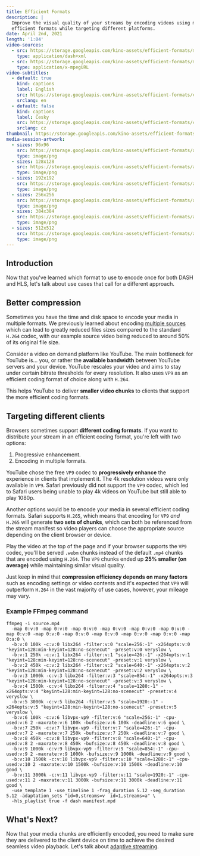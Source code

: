 ```yaml
---
title: Efficient Formats
description: |
  Improve the visual quality of your streams by encoding videos using more
  efficient formats while targeting different platforms.
date: April 2nd, 2021
length: '1:04'
video-sources:
  - src: https://storage.googleapis.com/kino-assets/efficient-formats/manifest.mpd
    type: application/dash+xml
  - src: https://storage.googleapis.com/kino-assets/efficient-formats/master.m3u8
    type: application/x-mpegURL
video-subtitles:
  - default: true
    kind: captions
    label: English
    src: https://storage.googleapis.com/kino-assets/efficient-formats/cap-en.vtt
    srclang: en
  - default: false
    kind: captions
    label: Česky
    src: https://storage.googleapis.com/kino-assets/efficient-formats/cap-cz.vtt
    srclang: cz
thumbnail: https://storage.googleapis.com/kino-assets/efficient-formats/thumbnail.png
media-session-artwork:
  - sizes: 96x96
    src: https://storage.googleapis.com/kino-assets/efficient-formats/artwork-96x96.png
    type: image/png
  - sizes: 128x128
    src: https://storage.googleapis.com/kino-assets/efficient-formats/artwork-128x128.png
    type: image/png
  - sizes: 192x192
    src: https://storage.googleapis.com/kino-assets/efficient-formats/artwork-192x192.png
    type: image/png
  - sizes: 256x256
    src: https://storage.googleapis.com/kino-assets/efficient-formats/artwork-256x256.png
    type: image/png
  - sizes: 384x384
    src: https://storage.googleapis.com/kino-assets/efficient-formats/artwork-384x384.png
    type: image/png
  - sizes: 512x512
    src: https://storage.googleapis.com/kino-assets/efficient-formats/artwork-512x512.png
    type: image/png
---
```


## Introduction

Now that you've learned which format to use to encode once for both DASH
and HLS, let's talk about use cases that call for a different approach.

## Better compression

Sometimes you have the time and disk space to encode your media in multiple
formats. We previously learned about encoding [multiple sources] which can
lead to greatly reduced files sizes compared to the standard `H.264` codec,
with our example source video being reduced to around 50% of its original
file size.

Consider a video on demand platform like YouTube. The main bottleneck for
YouTube is... you, or rather the **available bandwidth** between YouTube
servers and your device. YouTube rescales your video and aims to stay under
certain bitrate thresholds for every resolution. It also uses `VP9` as an
efficient coding format of choice along with `H.264`.

This helps YouTube to deliver **smaller video chunks** to clients that
support the more efficient coding formats.

## Targeting different clients

Browsers sometimes support **different coding formats**. If you want to
distribute your stream in an efficient coding format, you're left with two
options:

1. Progressive enhancement.
2. Encoding in multiple formats.

YouTube chose the free `VP9` codec to **progressively enhance** the
experience in clients that implement it. The 4k resolution videos were only
available in `VP9`. Safari previously did not support the `VP9` codec, which
led to Safari users being unable to play 4k videos on YouTube but still able
to play 1080p.

Another options would be to encode your media in several efficient coding
formats. Safari supports `H.265`, which means that encoding for `VP9` *and*
`H.265` will generate **two sets of chunks**, which can both be referenced
from the stream manifest so video players can choose the appropriate source
depending on the client browser or device.

Play the video at the top of the page and if your browser supports the `VP9`
codec, you'll be served `.webm` chunks instead of the default `.mp4` chunks
that are encoded using `H.264`. The `VP9` chunks ended up **25% smaller
(on average)** while maintaining similar visual quality.

Just keep in mind that **compression efficiency depends on many factors**
such as encoding settings or video contents and it's expected that `VP9` will
outperform `H.264` in the vast majority of use cases, however, your mileage
may vary.

### Example FFmpeg command

```
ffmpeg -i source.mp4
  -map 0:v:0 -map 0:v:0 -map 0:v:0 -map 0:v:0 -map 0:v:0 -map 0:v:0 -map 0:v:0 -map 0:v:0 -map 0:v:0 -map 0:v:0 -map 0:v:0 -map 0:v:0 -map 0:a:0 \
  -b:v:0 100k -c:v:0 libx264 -filter:v:0 "scale=256:-1" -x264opts:v:0 "keyint=128:min-keyint=128:no-scenecut" -preset:v:0 veryslow \
  -b:v:1 250k -c:v:1 libx264 -filter:v:1 "scale=426:-1" -x264opts:v:1 "keyint=128:min-keyint=128:no-scenecut" -preset:v:1 veryslow \
  -b:v:2 450k -c:v:2 libx264 -filter:v:2 "scale=640:-1" -x264opts:v:2 "keyint=128:min-keyint=128:no-scenecut" -preset:v:2 veryslow \
  -b:v:3 1000k -c:v:3 libx264 -filter:v:3 "scale=854:-1" -x264opts:v:3 "keyint=128:min-keyint=128:no-scenecut" -preset:v:3 veryslow \
  -b:v:4 1500k -c:v:4 libx264 -filter:v:4 "scale=1280:-1" -x264opts:v:4 "keyint=128:min-keyint=128:no-scenecut" -preset:v:4 veryslow \
  -b:v:5 3000k -c:v:5 libx264 -filter:v:5 "scale=1920:-1" -x264opts:v:5 "keyint=128:min-keyint=128:no-scenecut" -preset:v:5 veryslow \
  -b:v:6 100k -c:v:6 libvpx-vp9 -filter:v:6 "scale=256:-1" -cpu-used:v:6 2 -maxrate:v:6 100k -bufsize:v:6 100k -deadline:v:6 good \
  -b:v:7 250k -c:v:7 libvpx-vp9 -filter:v:7 "scale=426:-1" -cpu-used:v:7 2 -maxrate:v:7 250k -bufsize:v:7 250k -deadline:v:7 good \
  -b:v:8 450k -c:v:8 libvpx-vp9 -filter:v:8 "scale=640:-1" -cpu-used:v:8 2 -maxrate:v:8 450k -bufsize:v:8 450k -deadline:v:8 good \
  -b:v:9 1000k -c:v:9 libvpx-vp9 -filter:v:9 "scale=854:-1" -cpu-used:v:9 2 -maxrate:v:9 1000k -bufsize:v:9 1000k -deadline:v:9 good \
  -b:v:10 1500k -c:v:10 libvpx-vp9 -filter:v:10 "scale=1280:-1" -cpu-used:v:10 2 -maxrate:v:10 1500k -bufsize:v:10 1500k -deadline:v:10 good \
  -b:v:11 3000k -c:v:11 libvpx-vp9 -filter:v:11 "scale=1920:-1" -cpu-used:v:11 2 -maxrate:v:11 3000k -bufsize:v:11 3000k -deadline:v:11 good \
  -use_template 1 -use_timeline 1 -frag_duration 5.12 -seg_duration 5.12 -adaptation_sets "id=0,streams=v  id=1,streams=a" \
  -hls_playlist true -f dash manifest.mpd
```

## What's Next?

Now that your media chunks are efficiently encoded, you need to make sure they
are delivered to the client device on time to achieve the desired seamless
video playback. Let's talk about [adaptive streaming].

[multiple sources]: /multiple-sources/
[adaptive streaming]: /adaptive-streaming/
